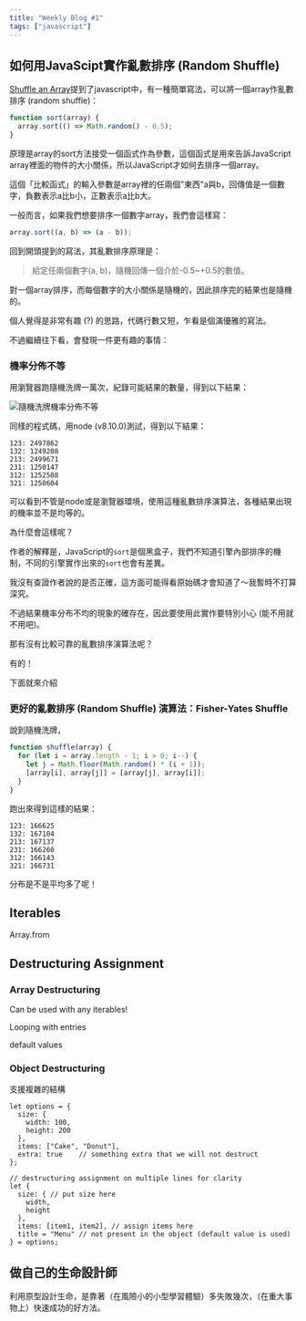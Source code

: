 ```yaml
---
title: "Weekly Blog #1"
tags: ["javascript"]
---
```


## 如何用JavaScipt實作亂數排序 (Random Shuffle)

[Shuffle an Array](http://javascript.info/task/shuffle)提到了javascript中，有一種簡單寫法，可以將一個array作亂數排序 (random shuffle)：

```Javascript
function sort(array) {
  array.sort(() => Math.random() - 0.5);
}
```

原理是array的sort方法接受一個函式作為參數，這個函式是用來告訴JavaScript array裡面的物件的大小關係，所以JavaScript才如何去排序一個array。

這個「比較函式」的輸入參數是array裡的任兩個"東西"a與b，回傳值是一個數字，負數表示a比b小，正數表示a比b大。

一般而言，如果我們想要排序一個數字array，我們會這樣寫：

```JavaScript
array.sort((a, b) => (a - b));
```

回到開頭提到的寫法，其亂數排序原理是：

> 給定任兩個數字(a, b)，隨機回傳一個介於-0.5~+0.5的數值。

對一個array排序，而每個數字的大小關係是隨機的，因此排序完的結果也是隨機的。

個人覺得是非常有趣 (?) 的思路，代碼行數又短，乍看是個滿優雅的寫法。

不過繼續往下看，會發現一件更有趣的事情：

### 機率分佈不等

用瀏覽器跑隨機洗牌一萬次，紀錄可能結果的數量，得到以下結果：

![隨機洗牌機率分佈不等](/images/2019-02-12/random-shuffle-1.png)

同樣的程式碼，用node (v8.10.0)測試，得到以下結果：

```
123: 2497862
132: 1249208
213: 2499671
231: 1250147
312: 1252508
321: 1250604
```

可以看到不管是node或是瀏覽器環境，使用這種亂數排序演算法，各種結果出現的機率並不是均等的。

為什麼會這樣呢？

作者的解釋是，JavaScript的`sort`是個黑盒子，我們不知道引擎內部排序的機制，不同的引擎實作出來的`sort`也會有差異。

我沒有查證作者說的是否正確，這方面可能得看原始碼才會知道了～我暫時不打算深究。

不過結果機率分布不均的現象的確存在，因此要使用此實作要特別小心 (能不用就不用吧)。

那有沒有比較可靠的亂數排序演算法呢？

有的！

下面就來介紹

### 更好的亂數排序 (Random Shuffle) 演算法：Fisher-Yates Shuffle

說到隨機洗牌，

```Javascript
function shuffle(array) {
  for (let i = array.length - 1; i > 0; i--) {
    let j = Math.floor(Math.random() * (i + 1));
    [array[i], array[j]] = [array[j], array[i]];
  }
}
```

跑出來得到這樣的結果：

```
123: 166625
132: 167104
213: 167137
231: 166260
312: 166143
321: 166731
```

分布是不是平均多了呢！

## Iterables


Array.from

## Destructuring Assignment

### Array Destructuring

Can be used with any iterables!

Looping with entries

default values

### Object Destructuring

支援複雜的結構

```
let options = {
  size: {
    width: 100,
    height: 200
  },
  items: ["Cake", "Donut"],
  extra: true    // something extra that we will not destruct
};

// destructuring assignment on multiple lines for clarity
let {
  size: { // put size here
    width,
    height
  },
  items: [item1, item2], // assign items here
  title = "Menu" // not present in the object (default value is used)
} = options;
```

## 做自己的生命設計師

利用原型設計生命，是靠著（在風險小的小型學習體驗）多失敗幾次，（在重大事物上）快速成功的好方法。
